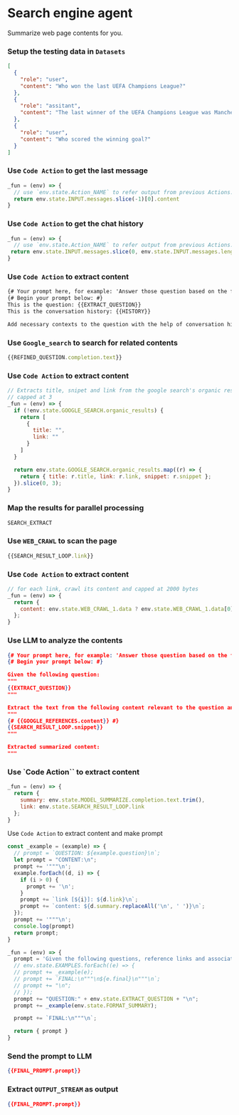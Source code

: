 # Search engine agent

Summarize web page contents for you.

### Setup the testing data in `Datasets`

```json
[
  {
    "role": "user",
    "content": "Who won the last UEFA Champions League?"
  },
  {
    "role": "assitant",
    "content": "The last winner of the UEFA Champions League was Manchester City in the 2022-23 season. This was their first title in the competition. Real Madrid holds the record for the most victories in the Champions League, having won it 14 times [0][1]."
  },
  {
    "role": "user",
    "content": "Who scored the winning goal?"
  }
]
```


### Use `Code Action` to get the last message

```javascript
_fun = (env) => {
  // use `env.state.Action_NAME` to refer output from previous Actions.
  return env.state.INPUT.messages.slice(-1)[0].content
}
```

### Use `Code Action` to get the chat history

```javascript
_fun = (env) => {
  // use `env.state.Action_NAME` to refer output from previous Actions.
 return env.state.INPUT.messages.slice(0, env.state.INPUT.messages.length - 1).map((m) => m.content).join("\n")
}
```

### Use `Code Action` to extract content

```txt
{# Your prompt here, for example: 'Answer those question based on the following content.' #}
{# Begin your prompt below: #}
This is the question: {{EXTRACT_QUESTION}}
This is the conversation history: {{HISTORY}}

Add necessary contexts to the question with the help of conversation history. If the contexts are irrelevant don't change the question. Give the question here:
```

### Use `Google_search` to search for related contents
```javascript
{{REFINED_QUESTION.completion.text}}
```

### Use `Code Action` to extract content

```javascript
// Extracts title, snipet and link from the google search's organic results.
// capped at 3
_fun = (env) => {
  if (!env.state.GOOGLE_SEARCH.organic_results) {
    return [
      {
        title: "",
        link: ""
      }
    ]
  }

  return env.state.GOOGLE_SEARCH.organic_results.map((r) => {
    return { title: r.title, link: r.link, snippet: r.snippet };
  }).slice(0, 3);
}
```

### Map the results for parallel processing

```javascript
SEARCH_EXTRACT
```

### Use `WEB_CRAWL` to scan the page 
```javascript
{{SEARCH_RESULT_LOOP.link}}
```

### Use `Code Action` to extract content
```javascript
// for each link, crawl its content and capped at 2000 bytes
_fun = (env) => {
  return {
    content: env.state.WEB_CRAWL_1.data ? env.state.WEB_CRAWL_1.data[0].results[0].text.slice(0, 2000) : "",
  };
} 
```

### Use LLM to analyze the contents
```json
{# Your prompt here, for example: 'Answer those question based on the following content.' #}
{# Begin your prompt below: #}

Given the following question:
"""
{{EXTRACT_QUESTION}}
"""

Extract the text from the following content relevant to the question and summarize it:
"""
{# {{GOOGLE_REFERENCES.content}} #}
{{SEARCH_RESULT_LOOP.snippet}}
"""

Extracted summarized content:
"""
```

### Use `Code Action`` to extract content
```javascript
_fun = (env) => {
  return {
    summary: env.state.MODEL_SUMMARIZE.completion.text.trim(),
    link: env.state.SEARCH_RESULT_LOOP.link
  };    
}
```

Use `Code Action` to extract content and make prompt
```javascript
const _example = (example) => {
  // prompt = `QUESTION: ${example.question}\n`;
  let prompt = "CONTENT:\n";
  prompt += '"""\n';
  example.forEach((d, i) => {
    if (i > 0) {
      prompt += '\n';
    }
    prompt += `link [${i}]: ${d.link}\n`;
    prompt += `content: ${d.summary.replaceAll('\n', ' ')}\n`;
  });
  prompt += '"""\n';
  console.log(prompt)
  return prompt;
}

_fun = (env) => {
  prompt = 'Given the following questions, reference links and associated content, create a final answer with references. If some of answer can be formatted in table format, format in table format. Answer should be accurate and concise. \n\n Never tell me "As a language model ..." or "As an artificial intelligence...", I already know you are a LLM. Just tell me the answer. \n\n';
  // env.state.EXAMPLES.forEach((e) => {
  // prompt += _example(e);
  // prompt += `FINAL:\n"""\n${e.final}\n"""\n`;
  // prompt += "\n";
  // });
  prompt += "QUESTION:" + env.state.EXTRACT_QUESTION + "\n";
  prompt += _example(env.state.FORMAT_SUMMARY);

  prompt += `FINAL:\n"""\n`;

  return { prompt }
}
```

### Send the prompt to LLM
```json
{{FINAL_PROMPT.prompt}}
```
### Extract `OUTPUT_STREAM` as output
```json
{{FINAL_PROMPT.prompt}}
```

